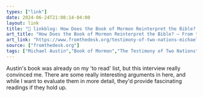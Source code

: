 ```yaml
---
types: ["link"]
date: 2024-06-24T21:08:14-04:00
layout: link
title: "🔗 linkblog: How Does the Book of Mormon Reinterpret the Bible? – From the Desk'"
art_title: "How Does the Book of Mormon Reinterpret the Bible? – From the Desk"
art_link: "https://www.fromthedesk.org/testimony-of-two-nations-michael-austin/"
source: ["fromthedesk.org"]
tags: ["Michael Austin","Book of Mormon","The Testimony of Two Nations"]
---
```

Austin's book was already on my 'to read' list, but this interview really convinced me. There are some really interesting arguments in here, and while I want to evaluate them in more detail, they'd provide fascinating readings if they hold up.
